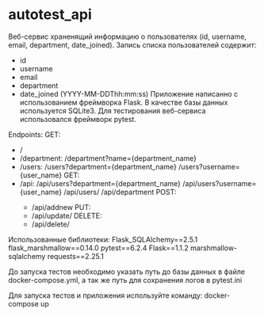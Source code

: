 # autotest_api

Веб-сервис храненящий информацию о пользователях (id, username, email, department, date_joined).
Запись списка пользователей содержит:
- id
- username
- email
- department 
- date_joined (YYYY-MM-DDThh:mm:ss)
Приложение написанно с использованием фреймворка Flask.
В качестве базы данных используется SQLite3.
Для тестирования веб-сервиса использовался фреймворк pytest.

Endpoints:
GET:
- / 
- /department:
  /department?name={department_name}
- /users:
  /users?department={department_name}
  /users?username={user_name}
GET:
- /api:
  /api/users?department={department_name}
  /api/users?username={user_name}
  /api/users/<id>
  /api/department
POST:
  - /api/addnew
PUT:
  - /api/update/<id>
DELETE:
  - /api/delete/<id>

Использованные библиотеки:
Flask_SQLAlchemy==2.5.1
flask_marshmallow==0.14.0
pytest==6.2.4
Flask==1.1.2
marshmallow-sqlalchemy
requests==2.25.1

До запуска тестов необходимо указать путь до базы данных в файле docker-compose.yml, а так же путь для сохранения логов в pytest.ini

Для запуска тестов и приложения используйте команду:
docker-compose up


